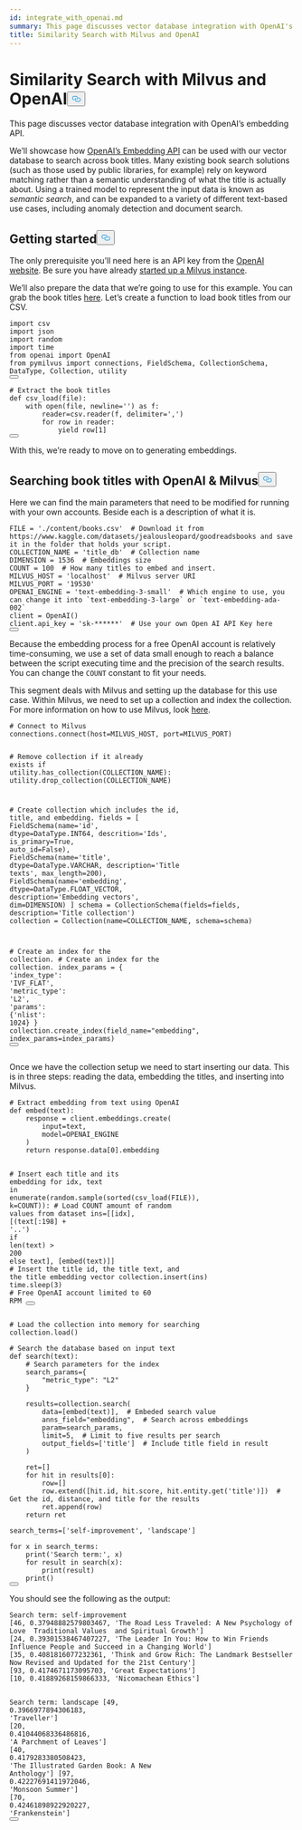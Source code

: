 ```yaml
---
id: integrate_with_openai.md
summary: This page discusses vector database integration with OpenAI's embedding API.
title: Similarity Search with Milvus and OpenAI
---
```

<h1 id="Similarity-Search-with-Milvus-and-OpenAI" class="common-anchor-header">Similarity Search with Milvus and OpenAI<button data-href="#Similarity-Search-with-Milvus-and-OpenAI" class="anchor-icon" translate="no">
      <svg translate="no"
        aria-hidden="true"
        focusable="false"
        height="20"
        version="1.1"
        viewBox="0 0 16 16"
        width="16"
      >
        <path
          fill="#0092E4"
          fill-rule="evenodd"
          d="M4 9h1v1H4c-1.5 0-3-1.69-3-3.5S2.55 3 4 3h4c1.45 0 3 1.69 3 3.5 0 1.41-.91 2.72-2 3.25V8.59c.58-.45 1-1.27 1-2.09C10 5.22 8.98 4 8 4H4c-.98 0-2 1.22-2 2.5S3 9 4 9zm9-3h-1v1h1c1 0 2 1.22 2 2.5S13.98 12 13 12H9c-.98 0-2-1.22-2-2.5 0-.83.42-1.64 1-2.09V6.25c-1.09.53-2 1.84-2 3.25C6 11.31 7.55 13 9 13h4c1.45 0 3-1.69 3-3.5S14.5 6 13 6z"
        ></path>
      </svg>
    </button></h1><p>This page discusses vector database integration with OpenAI’s embedding API.</p>
<p>We’ll showcase how <a href="https://beta.openai.com/docs/guides/embeddings">OpenAI’s Embedding API</a> can be used with our vector database to search across book titles. Many existing book search solutions (such as those used by public libraries, for example) rely on keyword matching rather than a semantic understanding of what the title is actually about. Using a trained model to represent the input data is known as <em>semantic search</em>, and can be expanded to a variety of different text-based use cases, including anomaly detection and document search.</p>
<h2 id="Getting-started" class="common-anchor-header">Getting started<button data-href="#Getting-started" class="anchor-icon" translate="no">
      <svg translate="no"
        aria-hidden="true"
        focusable="false"
        height="20"
        version="1.1"
        viewBox="0 0 16 16"
        width="16"
      >
        <path
          fill="#0092E4"
          fill-rule="evenodd"
          d="M4 9h1v1H4c-1.5 0-3-1.69-3-3.5S2.55 3 4 3h4c1.45 0 3 1.69 3 3.5 0 1.41-.91 2.72-2 3.25V8.59c.58-.45 1-1.27 1-2.09C10 5.22 8.98 4 8 4H4c-.98 0-2 1.22-2 2.5S3 9 4 9zm9-3h-1v1h1c1 0 2 1.22 2 2.5S13.98 12 13 12H9c-.98 0-2-1.22-2-2.5 0-.83.42-1.64 1-2.09V6.25c-1.09.53-2 1.84-2 3.25C6 11.31 7.55 13 9 13h4c1.45 0 3-1.69 3-3.5S14.5 6 13 6z"
        ></path>
      </svg>
    </button></h2><p>The only prerequisite you’ll need here is an API key from the <a href="https://openai.com/api/">OpenAI website</a>. Be sure you have already <a href="https://milvus.io/docs/install_standalone-docker.md">started up a Milvus instance</a>.</p>
<p>We’ll also prepare the data that we’re going to use for this example. You can grab the book titles <a href="https://www.kaggle.com/datasets/jealousleopard/goodreadsbooks">here</a>. Let’s create a function to load book titles from our CSV.</p>
<pre><code translate="no" class="language-python"><span class="hljs-keyword">import</span> csv
<span class="hljs-keyword">import</span> json
<span class="hljs-keyword">import</span> random
<span class="hljs-keyword">import</span> time
<span class="hljs-keyword">from</span> openai <span class="hljs-keyword">import</span> <span class="hljs-title class_">OpenAI</span>
<span class="hljs-keyword">from</span> pymilvus <span class="hljs-keyword">import</span> connections, <span class="hljs-title class_">FieldSchema</span>, <span class="hljs-title class_">CollectionSchema</span>, <span class="hljs-title class_">DataType</span>, <span class="hljs-title class_">Collection</span>, utility
<button class="copy-code-btn"></button></code></pre>
<pre><code translate="no" class="language-python"><span class="hljs-comment"># Extract the book titles</span>
<span class="hljs-keyword">def</span> <span class="hljs-title function_">csv_load</span>(<span class="hljs-params">file</span>):
    <span class="hljs-keyword">with</span> <span class="hljs-built_in">open</span>(file, newline=<span class="hljs-string">&#x27;&#x27;</span>) <span class="hljs-keyword">as</span> f:
        reader=csv.reader(f, delimiter=<span class="hljs-string">&#x27;,&#x27;</span>)
        <span class="hljs-keyword">for</span> row <span class="hljs-keyword">in</span> reader:
            <span class="hljs-keyword">yield</span> row[<span class="hljs-number">1</span>]
<button class="copy-code-btn"></button></code></pre>
<p>With this, we’re ready to move on to generating embeddings.</p>
<h2 id="Searching-book-titles-with-OpenAI--Milvus" class="common-anchor-header">Searching book titles with OpenAI &amp; Milvus<button data-href="#Searching-book-titles-with-OpenAI--Milvus" class="anchor-icon" translate="no">
      <svg translate="no"
        aria-hidden="true"
        focusable="false"
        height="20"
        version="1.1"
        viewBox="0 0 16 16"
        width="16"
      >
        <path
          fill="#0092E4"
          fill-rule="evenodd"
          d="M4 9h1v1H4c-1.5 0-3-1.69-3-3.5S2.55 3 4 3h4c1.45 0 3 1.69 3 3.5 0 1.41-.91 2.72-2 3.25V8.59c.58-.45 1-1.27 1-2.09C10 5.22 8.98 4 8 4H4c-.98 0-2 1.22-2 2.5S3 9 4 9zm9-3h-1v1h1c1 0 2 1.22 2 2.5S13.98 12 13 12H9c-.98 0-2-1.22-2-2.5 0-.83.42-1.64 1-2.09V6.25c-1.09.53-2 1.84-2 3.25C6 11.31 7.55 13 9 13h4c1.45 0 3-1.69 3-3.5S14.5 6 13 6z"
        ></path>
      </svg>
    </button></h2><p>Here we can find the main parameters that need to be modified for running with your own accounts. Beside each is a description of what it is.</p>
<pre><code translate="no" class="language-python">FILE = <span class="hljs-string">&#x27;./content/books.csv&#x27;</span>  <span class="hljs-comment"># Download it from https://www.kaggle.com/datasets/jealousleopard/goodreadsbooks and save it in the folder that holds your script.</span>
COLLECTION_NAME = <span class="hljs-string">&#x27;title_db&#x27;</span>  <span class="hljs-comment"># Collection name</span>
DIMENSION = <span class="hljs-number">1536</span>  <span class="hljs-comment"># Embeddings size</span>
COUNT = <span class="hljs-number">100</span>  <span class="hljs-comment"># How many titles to embed and insert.</span>
MILVUS_HOST = <span class="hljs-string">&#x27;localhost&#x27;</span>  <span class="hljs-comment"># Milvus server URI</span>
MILVUS_PORT = <span class="hljs-string">&#x27;19530&#x27;</span>
OPENAI_ENGINE = <span class="hljs-string">&#x27;text-embedding-3-small&#x27;</span>  <span class="hljs-comment"># Which engine to use, you can change it into `text-embedding-3-large` or `text-embedding-ada-002`</span>
client = OpenAI()
client.api_key = <span class="hljs-string">&#x27;sk-******&#x27;</span>  <span class="hljs-comment"># Use your own Open AI API Key here</span>
<button class="copy-code-btn"></button></code></pre>
<div class="alert note">
Because the embedding process for a free OpenAI account is relatively time-consuming, we use a set of data small enough to reach a balance between the script executing time and the precision of the search results. You can change the <code translate="no">COUNT</code> constant to fit your needs.
</div>
<p>This segment deals with Milvus and setting up the database for this use case. Within Milvus, we need to set up a collection and index the collection. For more information on how to use Milvus, look <a href="https://milvus.io/docs/example_code.md">here</a>.</p>
<pre><code translate="no" class="language-python"><span class="hljs-comment"># Connect to Milvus</span>
connections.connect(host=MILVUS_HOST, port=MILVUS_PORT)

<span class="hljs-comment"># Remove collection if it already exists</span>
<span class="hljs-keyword">if</span> utility.has_collection(COLLECTION_NAME):
    utility.drop_collection(COLLECTION_NAME)

<span class="hljs-comment"># Create collection which includes the id, title, and embedding.</span>
fields = [
    FieldSchema(name=<span class="hljs-string">&#x27;id&#x27;</span>, dtype=DataType.INT64, descrition=<span class="hljs-string">&#x27;Ids&#x27;</span>, is_primary=<span class="hljs-literal">True</span>, auto_id=<span class="hljs-literal">False</span>),
    FieldSchema(name=<span class="hljs-string">&#x27;title&#x27;</span>, dtype=DataType.VARCHAR, description=<span class="hljs-string">&#x27;Title texts&#x27;</span>, max_length=<span class="hljs-number">200</span>),
    FieldSchema(name=<span class="hljs-string">&#x27;embedding&#x27;</span>, dtype=DataType.FLOAT_VECTOR, description=<span class="hljs-string">&#x27;Embedding vectors&#x27;</span>, dim=DIMENSION)
]
schema = CollectionSchema(fields=fields, description=<span class="hljs-string">&#x27;Title collection&#x27;</span>)
collection = Collection(name=COLLECTION_NAME, schema=schema)

<span class="hljs-comment"># Create an index for the collection.</span>
<span class="hljs-comment"># Create an index for the collection.</span>
index_params = {
    <span class="hljs-string">&#x27;index_type&#x27;</span>: <span class="hljs-string">&#x27;IVF_FLAT&#x27;</span>,
    <span class="hljs-string">&#x27;metric_type&#x27;</span>: <span class="hljs-string">&#x27;L2&#x27;</span>,
    <span class="hljs-string">&#x27;params&#x27;</span>: {<span class="hljs-string">&#x27;nlist&#x27;</span>: <span class="hljs-number">1024</span>}
}
collection.create_index(field_name=<span class="hljs-string">&quot;embedding&quot;</span>, index_params=index_params)
<button class="copy-code-btn"></button></code></pre>
<p>Once we have the collection setup we need to start inserting our data. This is in three steps: reading the data, embedding the titles, and inserting into Milvus.</p>
<pre><code translate="no" class="language-python"><span class="hljs-comment"># Extract embedding from text using OpenAI</span>
<span class="hljs-keyword">def</span> <span class="hljs-title function_">embed</span>(<span class="hljs-params">text</span>):
    response = client.embeddings.create(
        <span class="hljs-built_in">input</span>=text,
        model=OPENAI_ENGINE
    )
    <span class="hljs-keyword">return</span> response.data[<span class="hljs-number">0</span>].embedding

<span class="hljs-comment"># Insert each title and its embedding</span>
<span class="hljs-keyword">for</span> idx, text <span class="hljs-keyword">in</span> <span class="hljs-built_in">enumerate</span>(random.sample(<span class="hljs-built_in">sorted</span>(csv_load(FILE)), k=COUNT)):  <span class="hljs-comment"># Load COUNT amount of random values from dataset</span>
    ins=[[idx], [(text[:<span class="hljs-number">198</span>] + <span class="hljs-string">&#x27;..&#x27;</span>) <span class="hljs-keyword">if</span> <span class="hljs-built_in">len</span>(text) &gt; <span class="hljs-number">200</span> <span class="hljs-keyword">else</span> text], [embed(text)]]  <span class="hljs-comment"># Insert the title id, the title text, and the title embedding vector</span>
    collection.insert(ins)
    time.sleep(<span class="hljs-number">3</span>)  <span class="hljs-comment"># Free OpenAI account limited to 60 RPM</span>
<button class="copy-code-btn"></button></code></pre>
<pre><code translate="no" class="language-python"><span class="hljs-comment"># Load the collection into memory for searching</span>
collection.load()

<span class="hljs-comment"># Search the database based on input text</span>
<span class="hljs-keyword">def</span> <span class="hljs-title function_">search</span>(<span class="hljs-params">text</span>):
    <span class="hljs-comment"># Search parameters for the index</span>
    search_params={
        <span class="hljs-string">&quot;metric_type&quot;</span>: <span class="hljs-string">&quot;L2&quot;</span>
    }

    results=collection.search(
        data=[embed(text)],  <span class="hljs-comment"># Embeded search value</span>
        anns_field=<span class="hljs-string">&quot;embedding&quot;</span>,  <span class="hljs-comment"># Search across embeddings</span>
        param=search_params,
        limit=<span class="hljs-number">5</span>,  <span class="hljs-comment"># Limit to five results per search</span>
        output_fields=[<span class="hljs-string">&#x27;title&#x27;</span>]  <span class="hljs-comment"># Include title field in result</span>
    )

    ret=[]
    <span class="hljs-keyword">for</span> hit <span class="hljs-keyword">in</span> results[<span class="hljs-number">0</span>]:
        row=[]
        row.extend([hit.<span class="hljs-built_in">id</span>, hit.score, hit.entity.get(<span class="hljs-string">&#x27;title&#x27;</span>)])  <span class="hljs-comment"># Get the id, distance, and title for the results</span>
        ret.append(row)
    <span class="hljs-keyword">return</span> ret

search_terms=[<span class="hljs-string">&#x27;self-improvement&#x27;</span>, <span class="hljs-string">&#x27;landscape&#x27;</span>]

<span class="hljs-keyword">for</span> x <span class="hljs-keyword">in</span> search_terms:
    <span class="hljs-built_in">print</span>(<span class="hljs-string">&#x27;Search term:&#x27;</span>, x)
    <span class="hljs-keyword">for</span> result <span class="hljs-keyword">in</span> search(x):
        <span class="hljs-built_in">print</span>(result)
    <span class="hljs-built_in">print</span>()
<button class="copy-code-btn"></button></code></pre>
<p>You should see the following as the output:</p>
<pre><code translate="no">Search term: <span class="hljs-variable language_">self</span>-improvement
[<span class="hljs-number">46</span>, <span class="hljs-number">0.37948882579803467</span>, <span class="hljs-string">&#x27;The Road Less Traveled: A New Psychology of Love  Traditional Values  and Spiritual Growth&#x27;</span>]
[<span class="hljs-number">24</span>, <span class="hljs-number">0.39301538467407227</span>, <span class="hljs-string">&#x27;The Leader In You: How to Win Friends  Influence People and Succeed in a Changing World&#x27;</span>]
[<span class="hljs-number">35</span>, <span class="hljs-number">0.4081816077232361</span>, <span class="hljs-string">&#x27;Think and Grow Rich: The Landmark Bestseller Now Revised and Updated for the 21st Century&#x27;</span>]
[<span class="hljs-number">93</span>, <span class="hljs-number">0.4174671173095703</span>, <span class="hljs-string">&#x27;Great Expectations&#x27;</span>]
[<span class="hljs-number">10</span>, <span class="hljs-number">0.41889268159866333</span>, <span class="hljs-string">&#x27;Nicomachean Ethics&#x27;</span>]

Search term: landscape
[<span class="hljs-number">49</span>, <span class="hljs-number">0.3966977894306183</span>, <span class="hljs-string">&#x27;Traveller&#x27;</span>]
[<span class="hljs-number">20</span>, <span class="hljs-number">0.41044068336486816</span>, <span class="hljs-string">&#x27;A Parchment of Leaves&#x27;</span>]
[<span class="hljs-number">40</span>, <span class="hljs-number">0.4179283380508423</span>, <span class="hljs-string">&#x27;The Illustrated Garden Book: A New Anthology&#x27;</span>]
[<span class="hljs-number">97</span>, <span class="hljs-number">0.42227691411972046</span>, <span class="hljs-string">&#x27;Monsoon Summer&#x27;</span>]
[<span class="hljs-number">70</span>, <span class="hljs-number">0.42461898922920227</span>, <span class="hljs-string">&#x27;Frankenstein&#x27;</span>]
<button class="copy-code-btn"></button></code></pre>
